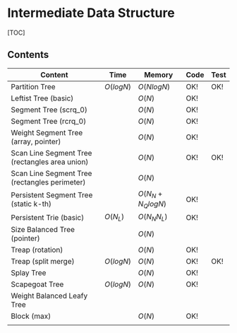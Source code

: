 # Intermediate Data Structure



[TOC]



## Contents

| Content                                        | Time      | Memory            | Code | Test |
| ---------------------------------------------- | --------- | ----------------- | ---- | ---- |
| Partition Tree                                 | $O(logN)$ | $O(NlogN)$        | OK!  | OK!  |
| Leftist Tree (basic)                           |           | $O(N)$            | OK!  |      |
| Segment Tree (scrq_0)                          |           | $O(N)$            | OK!  |      |
| Segment Tree (rcrq_0)                          |           | $O(N)$            | OK!  |      |
| Weight Segment Tree (array, pointer)           |           | $O(N)$            | OK!  |      |
| Scan Line Segment Tree (rectangles area union) |           | $O(N)$            | OK!  | OK!  |
| Scan Line Segment Tree (rectangles perimeter)  |           | $O(N)$            |      |      |
| Persistent Segment Tree (static k-th)          |           | $O(N_N+N_Q logN)$ | OK!  |      |
| Persistent Trie (basic)                        | $O(N_L)$  | $O(N_N N_L)$      | OK!  |      |
| Size Balanced Tree (pointer)                   |           | $O(N)$            |      |      |
| Treap (rotation)                               |           | $O(N)$            | OK!  |      |
| Treap (split merge)                            | $O(logN)$ | $O(N)$            | OK!  | OK!  |
| Splay Tree                                     |           | $O(N)$            | OK!  |      |
| Scapegoat Tree                                 | $O(logN)$ | $O(N)$            | OK!  |      |
| Weight Balanced Leafy Tree                     |           |                   |      |      |
| Block (max)                                    |           | $O(N)$            | OK!  |      |
|                                                |           |                   |      |      |

